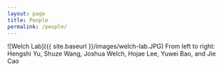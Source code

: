 ```yaml
---
layout: page
title: People
permalink: /people/
---
```


![Welch Lab]({{ site.baseurl }}/images/welch-lab.JPG)
From left to right: Hengshi Yu, Shuze Wang, Joshua Welch, Hojae Lee, Yuwei Bao, and Jie Cao

